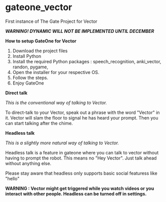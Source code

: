# gateone_vector
First instance of The Gate Project for Vector

***WARNING! DYNAMIC WILL NOT BE IMPLEMENTED UNTIL DECEMBER***


**How to setup GateOne for Vector**

1. Download the project files
2. Install Python
3. Install the required Python packages :
  speech_recognition,
  anki_vector,
  randon,
  pygame,
4. Open the installer for your respective OS.
5. Follow the steps.
6. Enjoy GateOne


**Direct talk**

*This is the conventional way of talking to Vector.*

To direct-talk to your Vector, speak out a phrase with the word "Vector" in it. Vector will slam the floor to signal he has heard your prompt.
Then you can start talking after the chime. 

**Headless talk**

*This is a slightly more natural way of talking to Vector.*

Headless talk is a feature in gateone where you can talk to vector without having to prompt the robot. This means no "Hey Vector".
Just talk ahead without anything else.

Please stay aware that headless only supports basic social featuress like "hello"

**WARNING : Vector might get triggered while you watch videos or you interact with other people. Headless can be turned off in settings.**
